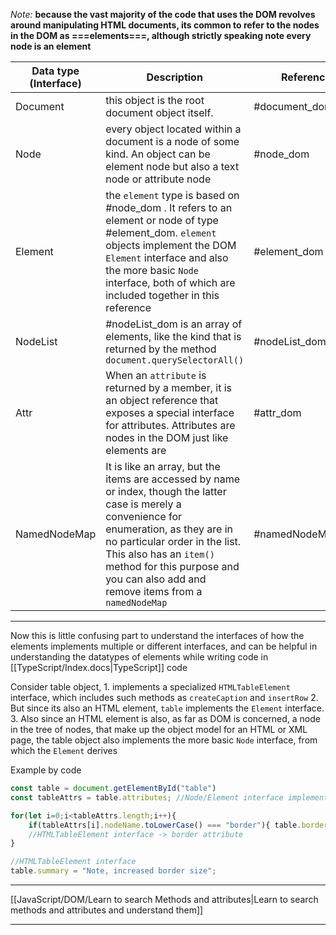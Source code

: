 _Note:_ __because the vast majority of the code that uses the DOM revolves around manipulating HTML documents, its common to refer to the nodes in the DOM as ===elements===, although strictly speaking note every node is an element__

| Data type (Interface) | Description                                                                                                                                                                                                                                              | References    |
| --------------------- | -------------------------------------------------------------------------------------------------------------------------------------------------------------------------------------------------------------------------------------------------------- | ------------- |
| Document              | this object is the root document object itself.                                                                                                                                                                                                          | #document_dom |
| Node                  | every object located within a document is a node of some kind. An object can be element node but also a text node or attribute node                                                                                                                      | #node_dom     |
| Element               | the `element` type is based on #node_dom . It refers to an element or node of type #element_dom. `element` objects implement the DOM `Element` interface and also the more basic `Node` interface, both of which are included together in this reference | #element_dom  |
| NodeList              | #nodeList_dom is an array of elements, like the kind that is returned by the method `document.querySelectorAll()`                                                                                                                                        | #nodeList_dom |
| Attr                  | When an `attribute` is returned by a member, it is an object reference that exposes a special interface for attributes. Attributes are nodes in the DOM just like elements are                                                                           | #attr_dom     |
| NamedNodeMap          | It is like an array, but the items are accessed by name or index, though the latter case is merely a convenience for enumeration, as they are in no particular order in the list. This also has an `item()` method for this purpose and you can also add and remove items from a `namedNodeMap`                                                                                                                                                                                                                                                         | #namedNodeMap_dom               |

---

Now this is little confusing part to understand the interfaces of how the elements implements multiple or different interfaces, and can be helpful in understanding the datatypes of elements while writing code in [[TypeScript/Index.docs|TypeScript]] code

Consider table object, 
	1. implements a specialized `HTMLTableElement` interface, which includes such methods as `createCaption` and `insertRow`
	2. But since its also an HTML element, `table` implements the `Element` interface.
	3. Also since an HTML element is also, as far as DOM is concerned, a node in the tree of nodes, that make up the object model for an HTML or XML page, the table object also implements the more basic `Node` interface, from which the `Element` derives

Example by code
```javascript
const table = document.getElementById("table")
const tableAttrs = table.attributes; //Node/Element interface implementation

for(let i=0;i<tableAttrs.length;i++){
	if(tableAttrs[i].nodeName.toLowerCase() === "border"){ table.border = "1" }
	//HTMLTableElement interface -> border attribute
}

//HTMLTableElement interface
table.summary = "Note, increased border size";
```
---

[[JavaScript/DOM/Learn to search Methods and attributes|Learn to search methods and attributes and understand them]]

---
